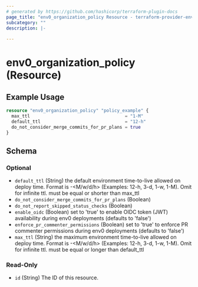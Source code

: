 ```yaml
---
# generated by https://github.com/hashicorp/terraform-plugin-docs
page_title: "env0_organization_policy Resource - terraform-provider-env0"
subcategory: ""
description: |-
  
---
```


# env0_organization_policy (Resource)



## Example Usage

```terraform
resource "env0_organization_policy" "policy_example" {
  max_ttl                                    = "1-M"
  default_ttl                                = "12-h"
  do_not_consider_merge_commits_for_pr_plans = true
}
```

<!-- schema generated by tfplugindocs -->
## Schema

### Optional

- `default_ttl` (String) the default environment time-to-live allowed on deploy time. Format is <number>-<M/w/d/h> (Examples: 12-h, 3-d, 1-w, 1-M). Omit for infinite ttl. must be equal or shorter than max_ttl
- `do_not_consider_merge_commits_for_pr_plans` (Boolean)
- `do_not_report_skipped_status_checks` (Boolean)
- `enable_oidc` (Boolean) set to 'true' to enable OIDC token (JWT) availability during env0 deployments (defaults to 'false')
- `enforce_pr_commenter_permissions` (Boolean) set to 'true' to enforce PR commenter permissions during env0 deployments (defaults to 'false')
- `max_ttl` (String) the maximum environment time-to-live allowed on deploy time. Format is <number>-<M/w/d/h> (Examples: 12-h, 3-d, 1-w, 1-M). Omit for infinite ttl. must be equal or longer than default_ttl

### Read-Only

- `id` (String) The ID of this resource.


